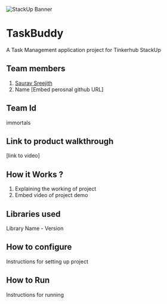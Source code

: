 ![StackUp Banner](https://media.discordapp.net/attachments/1155198278787411968/1171457436419375115/stackup20banner.png)
# TaskBuddy
A Task Management application project for Tinkerhub StackUp
## Team members
1. [Saurav Sreejith](https://github.com/SauravSreejith)
2. Name [Embed perosnal github URL]
## Team Id
immortals
## Link to product walkthrough
[link to video]
## How it Works ?
1. Explaining the working of project
2. Embed video of project demo
## Libraries used
Library Name - Version
## How to configure
Instructions for setting up project
## How to Run
Instructions for running
